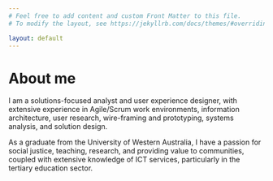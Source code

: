 ```yaml
---
# Feel free to add content and custom Front Matter to this file.
# To modify the layout, see https://jekyllrb.com/docs/themes/#overriding-theme-defaults

layout: default
---
```


# About me

I am a solutions-focused analyst and user experience designer, with extensive experience in Agile/Scrum work environments, information architecture, user research, wire-framing and prototyping, systems analysis, and solution design.

As a graduate from the University of Western Australia, I have a passion for social justice, teaching, research, and providing value to communities, coupled with extensive knowledge of ICT services, particularly in the tertiary education sector. 
